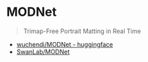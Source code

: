 # MODNet

> Trimap-Free Portrait Matting in Real Time

- [wuchendi/MODNet - huggingface](https://huggingface.co/wuchendi/MODNet)
- [SwanLab/MODNet](https://swanlab.cn/@wudi/MODNet/overview)
